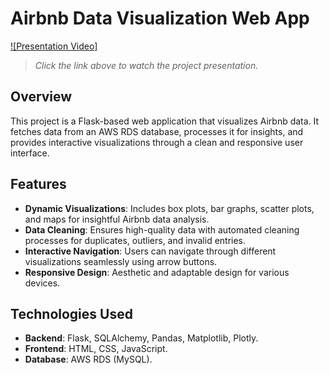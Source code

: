 # Airbnb Data Visualization Web App

[![Presentation Video]](https://www.youtube.com/watch?v=OLLfbRGbT1c)
> _Click the link above to watch the project presentation._

## Overview

This project is a Flask-based web application that visualizes Airbnb data. It fetches data from an AWS RDS database, processes it for insights, and provides interactive visualizations through a clean and responsive user interface.

## Features

- **Dynamic Visualizations**: Includes box plots, bar graphs, scatter plots, and maps for insightful Airbnb data analysis.
- **Data Cleaning**: Ensures high-quality data with automated cleaning processes for duplicates, outliers, and invalid entries.
- **Interactive Navigation**: Users can navigate through different visualizations seamlessly using arrow buttons.
- **Responsive Design**: Aesthetic and adaptable design for various devices.

## Technologies Used

- **Backend**: Flask, SQLAlchemy, Pandas, Matplotlib, Plotly.
- **Frontend**: HTML, CSS, JavaScript.
- **Database**: AWS RDS (MySQL).

